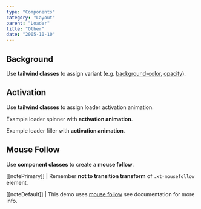 ```yaml
---
type: "Components"
category: "Layout"
parent: "Loader"
title: "Other"
date: "2005-10-10"
---
```


## Background

Use **tailwind classes** to assign variant (e.g. [background-color](https://tailwindcss.com/docs/background-color), [opacity](https://tailwindcss.com/docs/opacity)).

<demo>
  <demoinline src="demos/components/loader/background-spinner">
  </demoinline>
  <demoinline src="demos/components/loader/background-filler">
  </demoinline>
</demo>

## Activation

Use **tailwind classes** to assign loader activation animation. 

Example loader spinner with **activation animation**.

<demo>
  <demoinline src="demos/components/loader/js-spinner">
  </demoinline>
</demo>

Example loader filler with **activation animation**.

<demo>
  <demoinline src="demos/components/loader/js-filler">
  </demoinline>
</demo>

## Mouse Follow

Use **component classes** to create a **mouse follow**.

[[notePrimary]]
| Remember **not to transition transform** of `.xt-mousefollow` element.

[[noteDefault]]
| This demo uses [mouse follow](/components/animation/mousefollow) see documentation for more info.

<demo>
  <demoinline src="demos/components/animation/mousefollow">
  </demoinline>
</demo>
